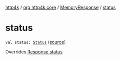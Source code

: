 [http4k](../../index.md) / [org.http4k.core](../index.md) / [MemoryResponse](index.md) / [status](./status.md)

# status

`val status: `[`Status`](../-status/index.md) [(source)](https://github.com/http4k/http4k/blob/master/http4k-core/src/main/kotlin/org/http4k/core/http.kt#L214)

Overrides [Response.status](../-response/status.md)

